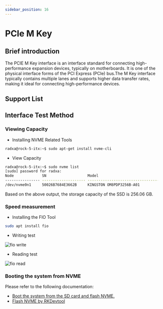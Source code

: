 ```yaml
---
sidebar_position: 16
---
```


# PCIe M Key

## Brief introduction

The PCIE M Key interface is an interface standard for connecting high-performance expansion devices, typically on motherboards. It is one of the physical interface forms of the PCI Express (PCIe) bus.The M Key interface typically contains multiple lanes and supports higher data transfer rates, making it ideal for connecting high-performance devices.

## Support List

<!-- The ROCK 5 ITX theoretically supports the most common SSDs on the market, the following have been tested by the Radxa team: -->

## Interface Test Method

### Viewing Capacity

- Installing NVME Related Tools

```bash
radxa@rock-5-itx:~$ sudo apt-get install nvme-cli
```

- View Capacity

```bash
radxa@rock-5-itx:~$ sudo nvme list
[sudo] password for radxa:
Node             SN                   Model                                    Namespace Usage                      Format           FW Rev
---------------- -------------------- ---------------------------------------- --------- -------------------------- ---------------- --------
/dev/nvme0n1     50026B7684E3662B     KINGSTON OM8PDP3256B-A01                 1         256.06  GB / 256.06  GB    512   B +  0 B   EDFK0S03
```

Based on the above output, the storage capacity of the SSD is 256.06 GB.

### Speed measurement

- Installing the FIO Tool

```bash
sudo apt install fio
```

- Writing test

<img src="/img/rock5itx/interface_test/fio-write.webp" alt="fio write" />

- Reading test

<img src="/img/rock5itx/interface_test/fio-read.webp" alt="fio read" />

### Booting the system from NVME

Please refer to the following documentation:

- <a href="../install-os/nvme" alt="d" >Boot the system from the SD card and flash NVME. </a>
- <a href="../../low-level-dev/maskrom/windows#pcie-m2-ssd">Flash NVME by RKDevtool</a>
